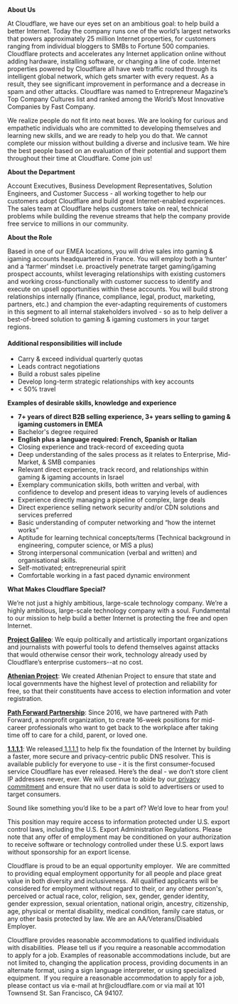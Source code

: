 <div class="content-intro">
	<div><strong>About Us</strong></div>
	<div>
		<p><span style="font-weight: 400;">At Cloudflare, we have our eyes set on an ambitious goal: to help build a better Internet. Today the company runs one of the world’s largest networks that powers approximately 25 million Internet properties, for customers ranging from individual bloggers to SMBs to Fortune 500 companies. Cloudflare protects and accelerates any Internet application online without adding hardware, installing software, or changing a line of code. Internet properties powered by Cloudflare all have web traffic routed through its intelligent global network, which gets smarter with every request. As a result, they see significant improvement in performance and a decrease in spam and other attacks. Cloudflare was named to Entrepreneur Magazine’s Top Company Cultures list and ranked among the World’s Most Innovative Companies by Fast Company.</span><span style="font-weight: 400;">&nbsp;</span></p>
		<p><span style="font-weight: 400;">We realize people do not fit into neat boxes. We are looking for curious and empathetic individuals who are committed to developing themselves and learning new skills, and we are ready to help you do that. We cannot complete our mission without building a diverse and inclusive team. We hire the best people based on an evaluation of their potential and support them throughout their time at Cloudflare. Come join us!&nbsp;</span></p>
	</div>
</div>
<p><strong>About the Department</strong></p>
<p>Account Executives, Business Development Representatives, Solution Engineers, and Customer Success - all working together to help our customers adopt Cloudflare and build great Internet-enabled experiences. The sales team at Cloudflare helps customers take on real, technical problems while building the revenue streams that help the company provide free service to millions in our community.</p>
<p><strong>About the Role</strong></p>
<p>Based in one of our EMEA locations, you will drive sales into gaming &amp; igaming accounts headquartered in France. You will employ both a ‘hunter’ and a ‘farmer’ mindset i.e. proactively penetrate target gaming/igaming prospect accounts, whilst leveraging relationships with existing customers and working cross-functionally with customer success to identify and execute on upsell opportunities within these accounts. You will build strong relationships internally (finance, compliance, legal, product, marketing, partners, etc.) and champion the ever-adapting requirements of customers in this segment to all internal stakeholders involved - so as to help deliver a best-of-breed solution to gaming &amp; igaming customers in your target regions.</p>
<h4>Additional responsibilities will include</h4>
<ul>
	<li>Carry &amp; exceed individual quarterly quotas</li>
	<li>Leads contract negotiations</li>
	<li>Build a robust sales pipeline</li>
	<li>Develop long-term strategic relationships with key accounts</li>
	<li>&lt; 50% travel</li>
</ul>
<p><strong>Examples of desirable skills, knowledge and experience</strong></p>
<ul>
	<li><strong>7+ years of direct B2B selling experience, 3+ years selling to gaming &amp; igaming customers in EMEA</strong></li>
	<li>Bachelor's degree required</li>
	<li><strong>English plus a language required: French, Spanish or Italian</strong></li>
	<li>Closing experience and track-record of exceeding quota</li>
	<li>Deep understanding of the sales process as it relates to Enterprise, Mid-Market, &amp; SMB companies</li>
	<li>Relevant direct experience, track record, and relationships within gaming &amp; igaming accounts in Israel&nbsp;</li>
	<li>Exemplary communication skills, both written and verbal, with confidence to develop and present ideas to varying levels of audiences</li>
	<li>Experience directly managing a pipeline of complex, large deals</li>
	<li>Direct experience selling network security and/or CDN solutions and services preferred</li>
	<li>Basic understanding of computer networking and “how the internet works”</li>
	<li>Aptitude for learning technical concepts/terms (Technical background in engineering, computer science, or MIS a plus)</li>
	<li>Strong interpersonal communication (verbal and written) and organisational skills.</li>
	<li>Self-motivated; entrepreneurial spirit</li>
	<li>Comfortable working in a fast paced dynamic environment</li>
</ul>
<div class="content-conclusion">
	<p><strong>What Makes Cloudflare Special?</strong></p>
	<p><span style="font-weight: 400;">We’re not just a highly ambitious, large-scale technology company. We’re a highly ambitious, large-scale technology company with a soul. Fundamental to our mission to help build a better Internet is protecting the free and open Internet.</span></p>
	<p><a href="https://blog.cloudflare.com/protecting-free-expression-online/"><strong>Project Galileo</strong></a><span style="font-weight: 400;">: We equip politically and artistically important organizations and journalists with powerful tools to defend themselves against attacks that would otherwise censor their work, technology already used by Cloudflare’s enterprise customers--at no cost.</span></p>
	<p><strong><a href="https://www.cloudflare.com/athenian/">Athenian Project</a></strong><span style="font-weight: 400;">: We created Athenian Project to ensure that state and local governments have the highest level of protection and reliability for free, so that their constituents have access to election information and voter registration.</span></p>
	<p><a href="https://blog.cloudflare.com/tag/path-forward/"><strong>Path Forward Partnership</strong></a><span style="font-weight: 400;">: Since 2016, we have partnered with Path Forward, a nonprofit organization, to create 16-week positions for mid-career professionals who want to get back to the workplace after taking time off to care for a child, parent, or loved one.</span></p>
	<p><a href="https://1.1.1.1/"><strong>1.1.1.1</strong></a><span style="font-weight: 400;">: We released</span><a href="https://1.1.1.1/"> <span style="font-weight: 400;">1.1.1.1</span></a><span style="font-weight: 400;"> to help fix the foundation of the Internet by building a faster, more secure and privacy-centric public DNS resolver. This is available publicly for everyone to use - it is the first consumer-focused service Cloudflare has ever released. Here’s the deal - we don’t store client IP addresses never, ever. We will continue to abide by our</span><a href="https://developers.cloudflare.com/1.1.1.1/privacy/public-dns-resolver"> privacy commitment</a><span style="font-weight: 400;"> and ensure that no user data is sold to advertisers or used to target consumers.</span></p>
	<p><span style="font-weight: 400;">Sound like something you’d like to be a part of? We’d love to hear from you!</span></p>
	<p><span style="font-weight: 400;">This position may require access to information protected under U.S. export control laws, including the U.S. Export Administration Regulations. Please note that any offer of employment may be conditioned on your authorization to receive software or technology controlled under these U.S. export laws without sponsorship for an export license.</span></p>
	<p><span style="font-weight: 400;">Cloudflare is proud to be an equal opportunity employer. &nbsp;We are committed to providing equal employment opportunity for all people and place great value in both diversity and inclusiveness. &nbsp;All qualified applicants will be considered for employment without regard to their, or any other person's, perceived or actual</span> <span style="font-weight: 400;">race, color, religion, sex, gender, gender identity, gender expression, sexual orientation, national origin, ancestry, citizenship, age, physical or mental disability, medical condition, family care status, or any other basis protected by law. </span><span style="font-weight: 400;">We are an AA/Veterans/Disabled Employer.</span></p>
	<p><span style="font-weight: 400;">Cloudflare provides reasonable accommodations to qualified individuals with disabilities. &nbsp;Please tell us if you require a reasonable accommodation to apply for a job. Examples of reasonable accommodations include, but are not limited to, changing the application process, providing documents in an alternate format, using a sign language interpreter, or using specialized equipment. &nbsp;If you require a reasonable accommodation to apply for a job, please contact us via e-mail at </span><span style="font-weight: 400;">hr@cloudflare.com</span><span style="font-weight: 400;"> or via mail at 101 Townsend St. San Francisco, CA 94107.</span></p>
</div>
